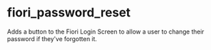 # fiori_password_reset
Adds a button to the Fiori Login Screen to allow a user to change their password if they've forgotten it.
